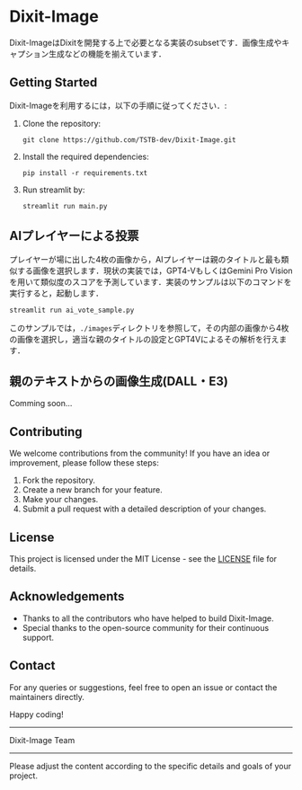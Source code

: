 # Dixit-Image

Dixit-ImageはDixitを開発する上で必要となる実装のsubsetです．画像生成やキャプション生成などの機能を揃えています．

## Getting Started

Dixit-Imageを利用するには，以下の手順に従ってください．:

1. Clone the repository:
   ```
   git clone https://github.com/TSTB-dev/Dixit-Image.git
   ```
2. Install the required dependencies:
   ```
   pip install -r requirements.txt
   ```
3. Run streamlit by:
    ```
    streamlit run main.py
    ```

## AIプレイヤーによる投票
プレイヤーが場に出した4枚の画像から，AIプレイヤーは親のタイトルと最も類似する画像を選択します．現状の実装では，GPT4-VもしくはGemini Pro Visionを用いて類似度のスコアを予測しています．実装のサンプルは以下のコマンドを実行すると，起動します．
   ```
   streamlit run ai_vote_sample.py
   ```
このサンプルでは，`./images`ディレクトリを参照して，その内部の画像から4枚の画像を選択し，適当な親のタイトルの設定とGPT4Vによるその解析を行えます．

## 親のテキストからの画像生成(DALL・E3)
Comming soon...





## Contributing

We welcome contributions from the community! If you have an idea or improvement, please follow these steps:

1. Fork the repository.
2. Create a new branch for your feature.
3. Make your changes.
4. Submit a pull request with a detailed description of your changes.

## License

This project is licensed under the MIT License - see the [LICENSE](LICENSE) file for details.

## Acknowledgements

- Thanks to all the contributors who have helped to build Dixit-Image.
- Special thanks to the open-source community for their continuous support.

## Contact

For any queries or suggestions, feel free to open an issue or contact the maintainers directly.

Happy coding!

---

Dixit-Image Team

---

Please adjust the content according to the specific details and goals of your project.